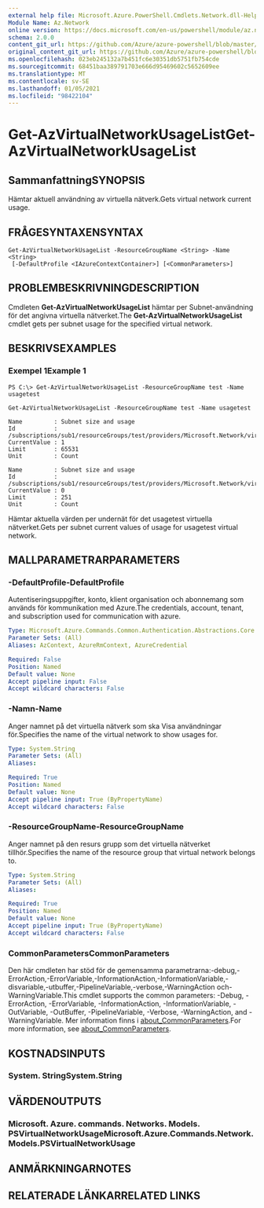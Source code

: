 ```yaml
---
external help file: Microsoft.Azure.PowerShell.Cmdlets.Network.dll-Help.xml
Module Name: Az.Network
online version: https://docs.microsoft.com/en-us/powershell/module/az.network/get-azvirtualnetworkusagelist
schema: 2.0.0
content_git_url: https://github.com/Azure/azure-powershell/blob/master/src/Network/Network/help/Get-AzVirtualNetworkUsageList.md
original_content_git_url: https://github.com/Azure/azure-powershell/blob/master/src/Network/Network/help/Get-AzVirtualNetworkUsageList.md
ms.openlocfilehash: 023eb245132a7b451fc6e30351db5751fb754cde
ms.sourcegitcommit: 68451baa389791703e666d95469602c5652609ee
ms.translationtype: MT
ms.contentlocale: sv-SE
ms.lasthandoff: 01/05/2021
ms.locfileid: "98422104"
---
```

# <span data-ttu-id="ff81f-101">Get-AzVirtualNetworkUsageList</span><span class="sxs-lookup"><span data-stu-id="ff81f-101">Get-AzVirtualNetworkUsageList</span></span>

## <span data-ttu-id="ff81f-102">Sammanfattning</span><span class="sxs-lookup"><span data-stu-id="ff81f-102">SYNOPSIS</span></span>
<span data-ttu-id="ff81f-103">Hämtar aktuell användning av virtuella nätverk.</span><span class="sxs-lookup"><span data-stu-id="ff81f-103">Gets virtual network current usage.</span></span>

## <span data-ttu-id="ff81f-104">FRÅGESYNTAXEN</span><span class="sxs-lookup"><span data-stu-id="ff81f-104">SYNTAX</span></span>

```
Get-AzVirtualNetworkUsageList -ResourceGroupName <String> -Name <String>
 [-DefaultProfile <IAzureContextContainer>] [<CommonParameters>]
```

## <span data-ttu-id="ff81f-105">PROBLEMBESKRIVNING</span><span class="sxs-lookup"><span data-stu-id="ff81f-105">DESCRIPTION</span></span>
<span data-ttu-id="ff81f-106">Cmdleten **Get-AzVirtualNetworkUsageList** hämtar per Subnet-användning för det angivna virtuella nätverket.</span><span class="sxs-lookup"><span data-stu-id="ff81f-106">The **Get-AzVirtualNetworkUsageList** cmdlet gets per subnet usage for the specified virtual network.</span></span>

## <span data-ttu-id="ff81f-107">BESKRIVS</span><span class="sxs-lookup"><span data-stu-id="ff81f-107">EXAMPLES</span></span>

### <span data-ttu-id="ff81f-108">Exempel 1</span><span class="sxs-lookup"><span data-stu-id="ff81f-108">Example 1</span></span>
```
PS C:\> Get-AzVirtualNetworkUsageList -ResourceGroupName test -Name usagetest

Get-AzVirtualNetworkUsageList -ResourceGroupName test -Name usagetest

Name         : Subnet size and usage
Id           : /subscriptions/sub1/resourceGroups/test/providers/Microsoft.Network/virtualNetworks/usagetest/subnets/subnet
CurrentValue : 1
Limit        : 65531
Unit         : Count

Name         : Subnet size and usage
Id           : /subscriptions/sub1/resourceGroups/test/providers/Microsoft.Network/virtualNetworks/usagetest/subnets/subnet11
CurrentValue : 0
Limit        : 251
Unit         : Count
```

<span data-ttu-id="ff81f-109">Hämtar aktuella värden per undernät för det usagetest virtuella nätverket.</span><span class="sxs-lookup"><span data-stu-id="ff81f-109">Gets per subnet current values of usage for usagetest virtual network.</span></span>

## <span data-ttu-id="ff81f-110">MALLPARAMETRAR</span><span class="sxs-lookup"><span data-stu-id="ff81f-110">PARAMETERS</span></span>

### <span data-ttu-id="ff81f-111">-DefaultProfile</span><span class="sxs-lookup"><span data-stu-id="ff81f-111">-DefaultProfile</span></span>
<span data-ttu-id="ff81f-112">Autentiseringsuppgifter, konto, klient organisation och abonnemang som används för kommunikation med Azure.</span><span class="sxs-lookup"><span data-stu-id="ff81f-112">The credentials, account, tenant, and subscription used for communication with azure.</span></span>

```yaml
Type: Microsoft.Azure.Commands.Common.Authentication.Abstractions.Core.IAzureContextContainer
Parameter Sets: (All)
Aliases: AzContext, AzureRmContext, AzureCredential

Required: False
Position: Named
Default value: None
Accept pipeline input: False
Accept wildcard characters: False
```

### <span data-ttu-id="ff81f-113">-Namn</span><span class="sxs-lookup"><span data-stu-id="ff81f-113">-Name</span></span>
<span data-ttu-id="ff81f-114">Anger namnet på det virtuella nätverk som ska Visa användningar för.</span><span class="sxs-lookup"><span data-stu-id="ff81f-114">Specifies the name of the virtual network to show usages for.</span></span>

```yaml
Type: System.String
Parameter Sets: (All)
Aliases:

Required: True
Position: Named
Default value: None
Accept pipeline input: True (ByPropertyName)
Accept wildcard characters: False
```

### <span data-ttu-id="ff81f-115">-ResourceGroupName</span><span class="sxs-lookup"><span data-stu-id="ff81f-115">-ResourceGroupName</span></span>
<span data-ttu-id="ff81f-116">Anger namnet på den resurs grupp som det virtuella nätverket tillhör.</span><span class="sxs-lookup"><span data-stu-id="ff81f-116">Specifies the name of the resource group that virtual network belongs to.</span></span>

```yaml
Type: System.String
Parameter Sets: (All)
Aliases:

Required: True
Position: Named
Default value: None
Accept pipeline input: True (ByPropertyName)
Accept wildcard characters: False
```

### <span data-ttu-id="ff81f-117">CommonParameters</span><span class="sxs-lookup"><span data-stu-id="ff81f-117">CommonParameters</span></span>
<span data-ttu-id="ff81f-118">Den här cmdleten har stöd för de gemensamma parametrarna:-debug,-ErrorAction,-ErrorVariable,-InformationAction,-InformationVariable,-disvariable,-utbuffer,-PipelineVariable,-verbose,-WarningAction och-WarningVariable.</span><span class="sxs-lookup"><span data-stu-id="ff81f-118">This cmdlet supports the common parameters: -Debug, -ErrorAction, -ErrorVariable, -InformationAction, -InformationVariable, -OutVariable, -OutBuffer, -PipelineVariable, -Verbose, -WarningAction, and -WarningVariable.</span></span> <span data-ttu-id="ff81f-119">Mer information finns i [about_CommonParameters](http://go.microsoft.com/fwlink/?LinkID=113216).</span><span class="sxs-lookup"><span data-stu-id="ff81f-119">For more information, see [about_CommonParameters](http://go.microsoft.com/fwlink/?LinkID=113216).</span></span>

## <span data-ttu-id="ff81f-120">KOSTNADS</span><span class="sxs-lookup"><span data-stu-id="ff81f-120">INPUTS</span></span>

### <span data-ttu-id="ff81f-121">System. String</span><span class="sxs-lookup"><span data-stu-id="ff81f-121">System.String</span></span>

## <span data-ttu-id="ff81f-122">VÄRDEN</span><span class="sxs-lookup"><span data-stu-id="ff81f-122">OUTPUTS</span></span>

### <span data-ttu-id="ff81f-123">Microsoft. Azure. commands. Networks. Models. PSVirtualNetworkUsage</span><span class="sxs-lookup"><span data-stu-id="ff81f-123">Microsoft.Azure.Commands.Network.Models.PSVirtualNetworkUsage</span></span>

## <span data-ttu-id="ff81f-124">ANMÄRKNINGAR</span><span class="sxs-lookup"><span data-stu-id="ff81f-124">NOTES</span></span>

## <span data-ttu-id="ff81f-125">RELATERADE LÄNKAR</span><span class="sxs-lookup"><span data-stu-id="ff81f-125">RELATED LINKS</span></span>
